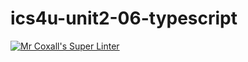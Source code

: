 # ics4u-unit2-06-typescript

[![Mr Coxall's Super Linter](https://github.com/dbcalitis/ics4u-unit2-06-typescript/workflows/Mr%20Coxall's%20Super%20Linter/badge.svg)](https://github.com/dbcalitis/ics4u-unit2-06-typescript/actions/)
